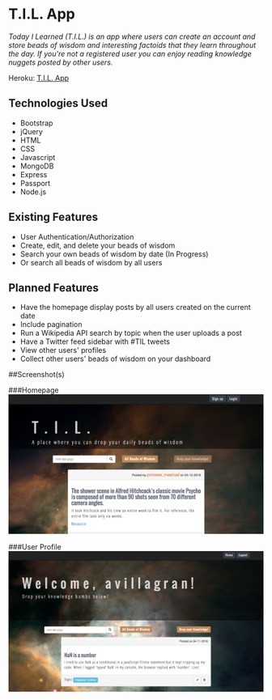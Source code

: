 # T.I.L. App

*Today I Learned (T.I.L.) is an app where users can create an account and store beads of wisdom and interesting factoids that they learn throughout the day. If you're not a registered user you can enjoy reading knowledge nuggets posted by other users.*

Heroku: [T.I.L. App](https://whispering-earth-61253.herokuapp.com/)

## Technologies Used

* Bootstrap
* jQuery
* HTML
* CSS
* Javascript
* MongoDB
* Express
* Passport
* Node.js

## Existing Features

* User Authentication/Authorization
* Create, edit, and delete your beads of wisdom
* Search your own beads of wisdom by date (In Progress)
* Or search all beads of wisdom by all users

## Planned Features

* Have the homepage display posts by all users created on the current date
* Include pagination
* Run a Wikipedia API search by topic when the user uploads a post
* Have a Twitter feed sidebar with #TIL tweets
* View other users' profiles
* Collect other users' beads of wisdom on your dashboard

##Screenshot(s)

###Homepage
<img src="/public/images/TIL-homepage.png">

###User Profile
<img src="/public/images/TIL-profile.png">
